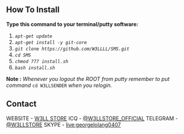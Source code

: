 <!-- HOW TO -->
## How To Install

**Type this command to your terminal/putty software:**

1) _`apt-get update`_
2) _`apt-get install -y git-core`_
3) _`git clone https://github.com/W3LLLL/SMS.git`_
4) _`cd SMS`_
5) _`chmod 777 install.sh`_
6) _`bash install.sh`_

**Note :** _Whenever you logout the ROOT from putty remember to put command_ `cd W3LLSENDER` _when you relogin._

<!-- CONTACT -->

## Contact

WEBSITE - [W3LL STORE](https://w3ll.store)
ICQ - [@W3LLSTORE_OFFICIAL](#)
TELEGRAM - [@W3LLSTORE](https://t.me/W3LLSTORE)
SKYPE - [live:georgelolang0407](#)
